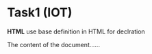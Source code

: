 # Task1 (IOT)


**HTML**
use base definition in HTML for declration

<!DOCTYPE html>
<html>
<head>
<title>Title of the document</title>
</head>

<body>
The content of the document......
</body>

</html>


